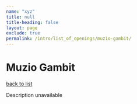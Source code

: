 ```yaml
---
name: "xyz"
title: null
title-heading: false
layout: page
exclude: true
permalink: /intro/list_of_openings/muzio-gambit/
---
```


# Muzio Gambit

[back to list](../../list_of_openings)

Description unavailable
